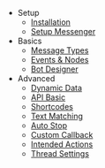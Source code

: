 - Setup
	- [Installation](/docs/wordpress/installation)
	- [Setup Messenger](/docs/wordpress/setup-messenger)
- Basics
	- [Message Types](/docs/wordpress/message-types)
	- [Events & Nodes](/docs/wordpress/events)
	- [Bot Designer](/docs/wordpress/bot-designer)
- Advanced
	- [Dynamic Data](/docs/wordpress/dynamic-data)
	- [API Basic](/docs/wordpress/api)
	- [Shortcodes](/docs/wordpress/shortcodes)
	- [Text Matching](/docs/wordpress/text-matching)
	- [Auto Stop](/docs/wordpress/auto-stop)
	- [Custom Callback](/docs/wordpress/custom-callback)
	- [Intended Actions](/docs/wordpress/intended-actions)
	- [Thread Settings](/docs/wordpress/thread-settings)